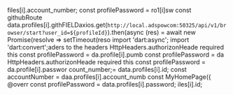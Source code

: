 files[i].account_number;
        const profilePassword = ro1[i]sw
        const githubRoute data.profiles[i].githFIELDaxios.get(`http://local.adspowcom:50325/api/v1/browser/start?user_id=${profileId}`).then(async (res) =
            await new Promise(resolve => setTimeout(reso
import 'dart:async';
import 'dart:convert';aders to the 
    headers
      HttpHeaders.authorizonHeade 
    required this
        const profilePassword = da.profile[i].pumb
        const profilePassword = da
      HttpHeaders.authorizonHeade 
    required this
        const profilePassword = da.profile[i].passwor
count_number;= data.profiles[i].id;
        const accountNumber = daa.profiles[i].account_numb
  const MyHomePage({
  @overr
        const profilePassword = data.profiles[i].password;
iles[i].id;
